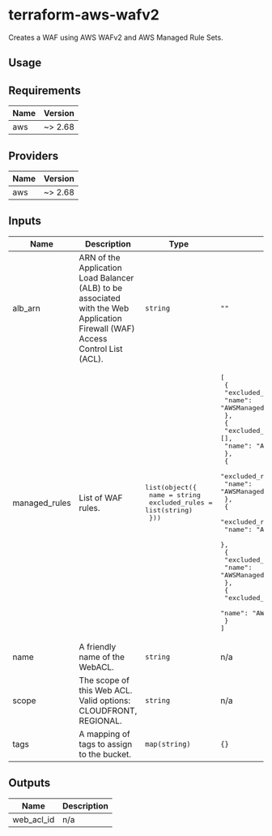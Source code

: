 # terraform-aws-wafv2

Creates a WAF using AWS WAFv2 and AWS Managed Rule Sets.

## Usage

<!-- BEGINNING OF PRE-COMMIT-TERRAFORM DOCS HOOK -->
## Requirements

| Name | Version |
|------|---------|
| aws | ~> 2.68 |

## Providers

| Name | Version |
|------|---------|
| aws | ~> 2.68 |

## Inputs

| Name | Description | Type | Default | Required |
|------|-------------|------|---------|:--------:|
| alb\_arn | ARN of the Application Load Balancer (ALB) to be associated with the Web Application Firewall (WAF) Access Control List (ACL). | `string` | `""` | no |
| managed\_rules | List of WAF rules. | <pre>list(object({<br>    name           = string<br>    excluded_rules = list(string)<br>  }))</pre> | <pre>[<br>  {<br>    "excluded_rules": [],<br>    "name": "AWSManagedRulesCommonRuleSet"<br>  },<br>  {<br>    "excluded_rules": [],<br>    "name": "AWSManagedRulesAmazonIpReputationList"<br>  },<br>  {<br>    "excluded_rules": [],<br>    "name": "AWSManagedRulesKnownBadInputsRuleSet"<br>  },<br>  {<br>    "excluded_rules": [],<br>    "name": "AWSManagedRulesSQLiRuleSet"<br>  },<br>  {<br>    "excluded_rules": [],<br>    "name": "AWSManagedRulesLinuxRuleSet"<br>  },<br>  {<br>    "excluded_rules": [],<br>    "name": "AWSManagedRulesUnixRuleSet"<br>  }<br>]</pre> | no |
| name | A friendly name of the WebACL. | `string` | n/a | yes |
| scope | The scope of this Web ACL. Valid options: CLOUDFRONT, REGIONAL. | `string` | n/a | yes |
| tags | A mapping of tags to assign to the bucket. | `map(string)` | `{}` | no |

## Outputs

| Name | Description |
|------|-------------|
| web\_acl\_id | n/a |

<!-- END OF PRE-COMMIT-TERRAFORM DOCS HOOK -->
